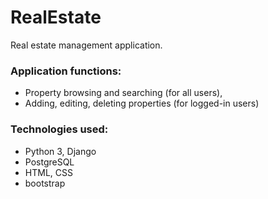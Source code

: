 # RealEstate

 Real estate management application.

### Application functions:

* Property browsing and searching (for all users),
* Adding, editing, deleting properties (for logged-in users)

### Technologies used:

* Python 3, Django
* PostgreSQL
* HTML, CSS
* bootstrap
